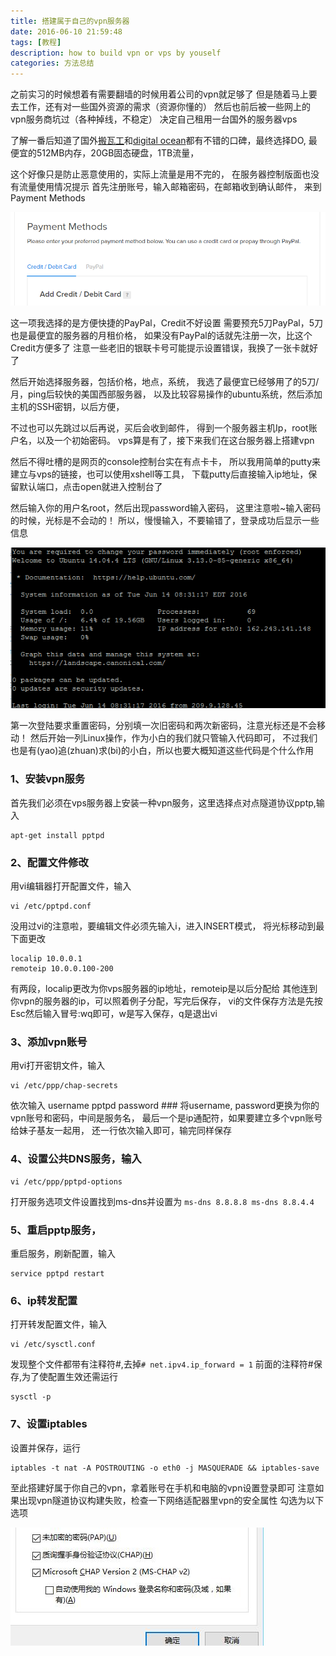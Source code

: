 ```yaml
---
title: 搭建属于自己的vpn服务器
date: 2016-06-10 21:59:48
tags: [教程]
description: how to build vpn or vps by youself
categories: 方法总结
---
```

之前实习的时候想着有需要翻墙的时候用着公司的vpn就足够了
但是随着马上要去工作，还有对一些国外资源的需求（资源你懂的）
然后也前后被一些网上的vpn服务商坑过（各种掉线，不稳定）
决定自己租用一台国外的服务器vps
<!--more-->
了解一番后知道了国外[搬瓦工](http://bandwagonhost.com/)和[digital ocean](www.digitalocean.com/?refcode=3491087221da)都有不错的口碑，最终选择DO,
最便宜的512MB内存，20GB固态硬盘，1TB流量，

这个好像只是防止恶意使用的，实际上流量是用不完的，
在服务器控制版面也没有流量使用情况提示
首先注册账号，输入邮箱密码，在邮箱收到确认邮件，
来到Payment Methods 

![](https://raw.githubusercontent.com/shudery/public/master/Pictures/article/vpn_1.png)

这一项我选择的是方便快捷的PayPal，Credit不好设置
需要预充5刀PayPal，5刀也是最便宜的服务器的月租价格，
如果没有PayPal的话就先注册一次，比这个Credit方便多了
注意一些老旧的银联卡号可能提示设置错误，我换了一张卡就好了

然后开始选择服务器，包括价格，地点，系统，
我选了最便宜已经够用了的5刀/月，ping后较快的美国西部服务器，
以及比较容易操作的ubuntu系统，然后添加主机的SSH密钥，以后方便，

不过也可以先跳过以后再说，买后会收到邮件，
得到一个服务器主机Ip，root账户名，以及一个初始密码。
vps算是有了，接下来我们在这台服务器上搭建vpn

然后不得吐槽的是网页的console控制台实在有点卡卡，
所以我用简单的putty来建立与vps的链接，也可以使用xshell等工具，
下载putty后直接输入ip地址，保留默认端口，点击open就进入控制台了

然后输入你的用户名root，然后出现password输入密码，
这里注意啦~输入密码的时候，光标是不会动的！
所以，慢慢输入，不要输错了，登录成功后显示一些信息

![](https://raw.githubusercontent.com/shudery/public/master/Pictures/article/vpn_2.png)

第一次登陆要求重置密码，分别填一次旧密码和两次新密码，注意光标还是不会移动！
然后开始一列Linux操作，作为小白的我们就只管输入代码即可，
不过我们也是有(yao)追(zhuan)求(bi)的小白，所以也要大概知道这些代码是个什么作用

### 1、安装vpn服务
首先我们必须在vps服务器上安装一种vpn服务，这里选择点对点隧道协议pptp,输入

```
apt-get install pptpd
```

### 2、配置文件修改
用vi编辑器打开配置文件，输入

```
vi /etc/pptpd.conf
```

没用过vi的注意啦，要编辑文件必须先输入i，进入INSERT模式，
将光标移动到最下面更改

```
localip 10.0.0.1
remoteip 10.0.0.100-200
```

有两段，localip更改为你vps服务器的ip地址，remoteip是以后分配给
其他连到你vpn的服务器的ip，可以照着例子分配，写完后保存，
vi的文件保存方法是先按Esc然后输入冒号:wq即可，w是写入保存，q是退出vi

### 3、添加vpn账号
用vi打开密钥文件，输入

``` 
vi /etc/ppp/chap-secrets 
```

依次输入 username pptpd password ### 
将username, password更换为你的vpn账号和密码，中间是服务名，
最后一个是ip通配符，如果要建立多个vpn账号给妹子基友一起用，
还一行依次输入即可，输完同样保存

### 4、设置公共DNS服务，输入

```
vi /etc/ppp/pptpd-options
```

打开服务选项文件设置找到ms-dns并设置为
`
ms-dns 8.8.8.8
ms-dns 8.8.4.4
`

### 5、重启pptp服务，
重启服务，刷新配置，输入

```
service pptpd restart
```

### 6、ip转发配置
打开转发配置文件，输入

```
vi /etc/sysctl.conf
```

发现整个文件都带有注释符#,去掉`# net.ipv4.ip_forward = 1`
前面的注释符#保存,为了使配置生效还需运行

```
sysctl -p
```

### 7、设置iptables
设置并保存，运行

```
iptables -t nat -A POSTROUTING -o eth0 -j MASQUERADE && iptables-save
```

至此搭建好属于你自己的vpn，拿着账号在手机和电脑的vpn设置登录即可
注意如果出现vpn隧道协议构建失败，检查一下网络适配器里vpn的安全属性
勾选为以下选项

![](https://raw.githubusercontent.com/shudery/public/master/Pictures/article/vpn_3.jpg)







